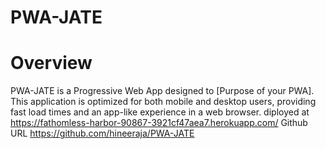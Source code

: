 # PWA-JATE

# Overview

PWA-JATE is a Progressive Web App designed to [Purpose of your PWA]. This application is optimized for both mobile and desktop users, providing fast load times and an app-like experience in a web browser.
diployed at
https://fathomless-harbor-90867-3921cf47aea7.herokuapp.com/
Github URL
https://github.com/hineeraja/PWA-JATE


